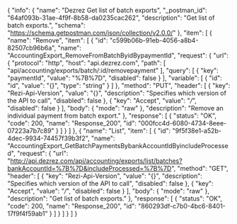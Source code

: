 {
  "info": {
    "name": "Dezrez Get list of batch exports",
    "_postman_id": "64af093b-31ae-4f9f-8b58-da0235cac262",
    "description": "Get list of batch exports.",
    "schema": "https://schema.getpostman.com/json/collection/v2.0.0/"
  },
  "item": [
    {
      "name": "Remove",
      "item": [
        {
          "id": "c599b06b-91eb-4056-a8b4-82507cb96b6a",
          "name": "AccountingExport_RemoveFromBatchByidBypaymentId",
          "request": {
            "url": {
              "protocol": "http",
              "host": "api.dezrez.com",
              "path": [
                "api/accounting/exports/batch/:id/removepayment"
              ],
              "query": [
                {
                  "key": "paymentId",
                  "value": "%7B%7D",
                  "disabled": false
                }
              ],
              "variable": [
                {
                  "id": "id",
                  "value": "{}",
                  "type": "string"
                }
              ]
            },
            "method": "PUT",
            "header": [
              {
                "key": "Rezi-Api-Version",
                "value": "{}",
                "description": "Specifies which version of the API to call",
                "disabled": false
              },
              {
                "key": "Accept",
                "value": "*/*",
                "disabled": false
              }
            ],
            "body": {
              "mode": "raw"
            },
            "description": "Remove an individual payment from batch export."
          },
          "response": [
            {
              "status": "OK",
              "code": 200,
              "name": "Response_200",
              "id": "000fcc4d-6080-4734-8eee-07223a7b7c89"
            }
          ]
        }
      ]
    },
    {
      "name": "List",
      "item": [
        {
          "id": "9f5f38e1-a52b-4dec-9934-74457f39b3f2",
          "name": "AccountingExport_GetBatchPaymentsBybankAccountIdByincludeProcessed",
          "request": {
            "url": "http://api.dezrez.com/api/accounting/exports/list/batches?bankAccountId=%7B%7D&includeProcessed=%7B%7D",
            "method": "GET",
            "header": [
              {
                "key": "Rezi-Api-Version",
                "value": "{}",
                "description": "Specifies which version of the API to call",
                "disabled": false
              },
              {
                "key": "Accept",
                "value": "*/*",
                "disabled": false
              }
            ],
            "body": {
              "mode": "raw"
            },
            "description": "Get list of batch exports."
          },
          "response": [
            {
              "status": "OK",
              "code": 200,
              "name": "Response_200",
              "id": "860293df-c7b0-4bc6-8401-17f9f4f59ab1"
            }
          ]
        }
      ]
    }
  ]
}